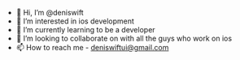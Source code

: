 - 👋 Hi, I’m @deniswift
- 👀 I’m interested in ios development
- 🌱 I’m currently learning to be a developer
- 💞️ I’m looking to collaborate on with all the guys who work on ios
- 📫 How to reach me - deniswiftui@gmail.com

<!---
deniswift/deniswift is a ✨ special ✨ repository because its `README.md` (this file) appears on your GitHub profile.
You can click the Preview link to take a look at your changes.
--->
